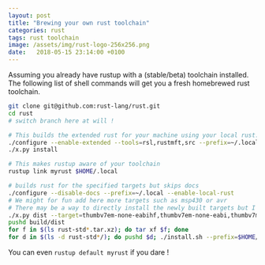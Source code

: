 ```yaml
---
layout: post
title: "Brewing your own rust toolchain"
categories: rust
tags: rust toolchain
image: /assets/img/rust-logo-256x256.png
date:   2018-05-15 23:14:00 +0100
---
```


Assuming you already have rustup with a (stable/beta) toolchain installed.
The following list of shell commands will get you a fresh homebrewed rust toolchain.

```sh
git clone git@github.com:rust-lang/rust.git
cd rust
# switch branch here at will !

# This builds the extended rust for your machine using your local rust.
./configure --enable-extended --tools=rsl,rustmft,src --prefix=~/.local --enable-local-rust
./x.py install

# This makes rustup aware of your toolchain
rustup link myrust $HOME/.local

# builds rust for the specified targets but skips docs
./configure --disable-docs --prefix=~/.local --enable-local-rust
# We might for fun add here more targets such as msp430 or avr
# There may be a way to directly install the newly built targets but I couldn't find it
./x.py dist --target=thumbv7em-none-eabihf,thumbv7em-none-eabi,thumbv7m-none-eabi,thumbv6m-none-eabi
pushd build/dist
for f in $(ls rust-std*.tar.xz); do tar xf $f; done
for d in $(ls -d rust-std*/); do pushd $d; ./install.sh --prefix=$HOME/.local; popd; done
```

You can even `rustup default myrust` if you dare !
